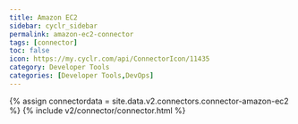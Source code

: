 ```yaml
---
title: Amazon EC2
sidebar: cyclr_sidebar
permalink: amazon-ec2-connector
tags: [connector]
toc: false
icon: https://my.cyclr.com/api/ConnectorIcon/11435
category: Developer Tools
categories: [Developer Tools,DevOps]
---
```

{% assign connectordata = site.data.v2.connectors.connector-amazon-ec2 %}
{% include v2/connector/connector.html %}	